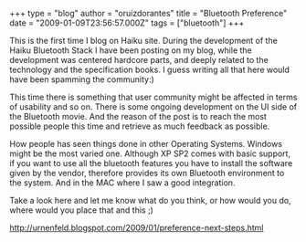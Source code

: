 +++
type = "blog"
author = "oruizdorantes"
title = "Bluetooth Preference"
date = "2009-01-09T23:56:57.000Z"
tags = ["bluetooth"]
+++

This is the first time I blog on Haiku site. During the development of the Haiku Bluetooth Stack I have been posting on my blog, while the development was centered hardcore parts, and deeply related to the technology and the specification books. I guess writing all that here would have been spamming the community:)

This time there is something that user community might be affected in terms of usability and so on. There is some ongoing development on the UI side of the Bluetooth movie. And the reason of the post is to reach the most possible people this time and retrieve as much feedback as possible.

How people has seen things done in other Operating Systems. Windows might be the most varied one. Although XP SP2 comes with basic support, if you want to use all the bluetooth features you have to install the software given by the vendor, therefore provides its own Bluetooth environment to the system. And in the MAC where I saw a good integration.

Take a look here and let me know what do you think, or how would you do, where would you place that and this ;)

http://urnenfeld.blogspot.com/2009/01/preference-next-steps.html
